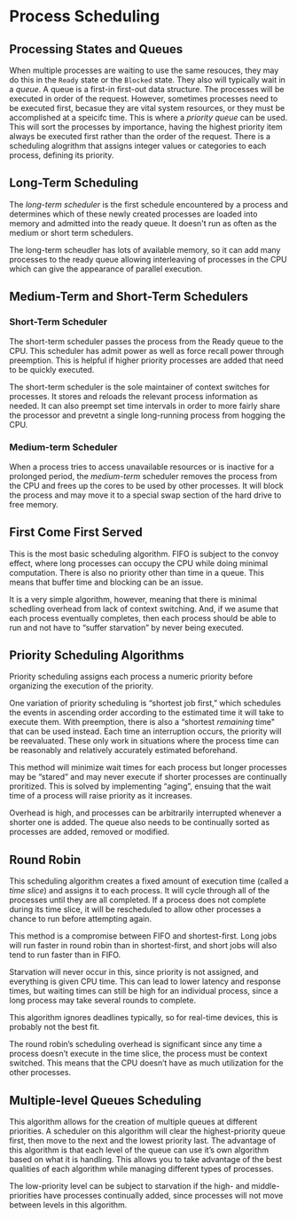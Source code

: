 # Process Scheduling

## Processing States and Queues

When multiple processes are waiting to use the same resouces, they may do this in the `Ready` state or the `Blocked` state. They also will typically wait in a *queue*. A queue is a first-in first-out data structure. The processes will be executed in order of the request. However, sometimes processes need to be executed first, becasue they are vital system resources, or they must be accomplished at a speicifc time. This is where a *priority queue* can be used. This will sort the processes by importance, having the highest priority item always be executed first rather than the order of the request. There is a scheduling alogrithm that assigns integer values or categories to each process, defining its priority.

## Long-Term Scheduling

The *long-term scheduler* is the first schedule encountered by a process and determines which of these newly created processes are loaded into memory and admitted into the ready queue. It doesn't run as often as the medium or short term schedulers.

The long-term scheudler has lots of available memory, so it can add many processes to the ready queue allowing interleaving of processes in the CPU which can give the appearance of parallel execution.

## Medium-Term and Short-Term Schedulers

### Short-Term Scheduler

The short-term scheduler passes the process from the Ready queue to the CPU. This scheduler has admit power as well as force recall power through preemption. This is helpful if higher priority processes are added that need to be quickly executed.

The short-term scheduler is the sole maintainer of context switches for processes. It stores and reloads the relevant process information as needed. It can also preempt set time intervals in order to more fairly share the processor and prevetnt a single long-running process from hogging the CPU.

### Medium-term Scheduler

When a process tries to access unavailable resources or is inactive for a prolonged period, the *medium-term* scheduler removes the process from the CPU and frees up the cores to be used by other processes. It will block the process and may move it to a special swap section of the hard drive to free memory.

## First Come First Served

This is the most basic scheduling algorithm. FIFO is subject to the convoy effect, where long processes can occupy the CPU while doing minimal computation. There is also no priority other than time in a queue. This means that buffer time and blocking can be an issue.

It is a very simple algorithm, however, meaning that there is minimal schedling overhead from lack of context switching. And, if we asume that each process eventually completes, then each process should be able to run and not have to “suffer starvation” by never being executed.

## Priority Scheduling Algorithms

Priority scheduling assigns each process a numeric priority before organizing the execution of the priority.

One variation of priority scheduling is “shortest job first,” which schedules the events in ascending order according to the estimated time it will take to execute them. With preemption, there is also a “shortest *remaining* time" that can be used instead. Each time an interruption occurs, the priority will be reevaluated. These only work in situations where the process time can be reasonably and relatively accurately estimated beforehand.

This method will minimize wait times for each process but longer processes may be “stared” and may never execute if shorter processes are continually proritized. This is solved by implementing “aging”, ensuing that the wait time of a process will raise priority as it increases.

Overhead is high, and processes can be arbitrarily interrupted whenever a shorter one is added. The queue also needs to be continually sorted as processes are added, removed or modified.

## Round Robin

This scheduling algorithm creates a fixed amount of execution time (called a *time slice*) and assigns it to each process. It will cycle through all of the processes until they are all completed. If a process does not complete during its time slice, it will be rescheduled to allow other processes a chance to run before attempting again.

This method is a compromise between FIFO and shortest-first. Long jobs will run faster in round robin than in shortest-first, and short jobs will also tend to run faster than in FIFO.

Starvation will never occur in this, since priority is not assigned, and everything is given CPU time. This can lead to lower latency and response times, but waiting times can still be high for an individual process, since a long process may take several rounds to complete.

This algorithm ignores deadlines typically, so for real-time devices, this is probably not the best fit.

The round robin’s scheduling overhead is significant since any time a process doesn’t execute in the time slice, the process must be context switched. This means that the CPU doesn’t have as much utilization for the other processes.

## Multiple-level Queues Scheduling

This algorithm allows for the creation of multiple queues at different priorities. A scheduler on this algorithm will clear the highest-priority queue first, then move to the next and the lowest priority last. The advantage of this algorithm is that each level of the queue can use it’s own algorithm based on what it is handling. This allows you to take advantage of the best qualities of each algorithm while managing different types of processes.

The low-priority level can be subject to starvation if the high- and middle-priorities have processes continually added, since processes will not move between levels in this algorithm.

